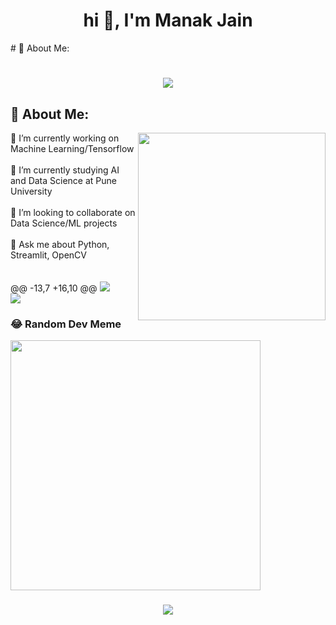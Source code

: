 <h1 align="center"> hi 👋, I'm Manak Jain </h1>
# 💫 About Me:
<h1 align="center">
    <img src="https://readme-typing-svg.herokuapp.com/?font=Righteous&size=35&center=true&vCenter=true&width=500&height=70&duration=4000&lines=Hi+There!+👋;+I'm+Manak+Jain!;" />
</h1>

## 💫 About Me:
<img align="right" width = "300" src="https://user-images.githubusercontent.com/55389276/140866485-8fb1c876-9a8f-4d6a-98dc-08c4981eaf70.gif">

🔭 I’m currently working on Machine Learning/Tensorflow<br><br>🌱 I’m currently studying AI and Data Science at Pune University<br><br>👯 I’m looking to collaborate on Data Science/ML projects<br><br>💬 Ask me about Python, Streamlit, OpenCV<br><br><br>
@@ -13,7 +16,10 @@
![](https://github-readme-streak-stats.herokuapp.com/?user=Man-ak&theme=dark&hide_border=true)<br/>
![](https://github-readme-stats.vercel.app/api/top-langs/?username=Man-ak&theme=dark&hide_border=true&include_all_commits=false&count_private=false&layout=compact)


### 😂 Random Dev Meme
<img src='https://randommeme-five.vercel.app/' style="height: 400px;"/>


<h3 align="center">
    <img src="https://readme-typing-svg.herokuapp.com/?font=Righteous&size=25&center=true&vCenter=true&width=500&height=70&duration=4000&lines=Thanks+for+visiting!+✌️;+Shoot+me+a+message+on+Linkedin!;I'm+always+down+to+collab+:)">
</h3>
